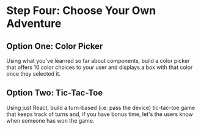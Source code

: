 # Step Four: Choose Your Own Adventure
## Option One: Color Picker
Using what you've learned so far about components, build a color picker that offers 10 color choices to your user and displays a box with that color once they selected it.

## Option Two: Tic-Tac-Toe
Using just React, build a turn-based (i.e. pass the device) tic-tac-toe game that keeps track of turns and, if you have bonus time, let's the users know when someone has won the game.

